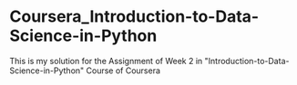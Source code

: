 # Coursera_Introduction-to-Data-Science-in-Python

This is my solution for the Assignment of Week 2 in "Introduction-to-Data-Science-in-Python" Course of Coursera
